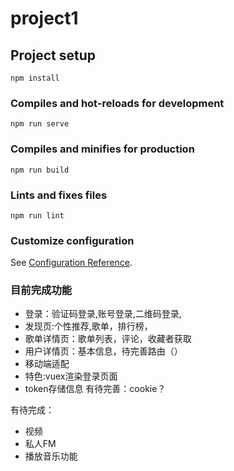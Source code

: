 # project1

## Project setup
```
npm install
```

### Compiles and hot-reloads for development
```
npm run serve
```

### Compiles and minifies for production
```
npm run build
```

### Lints and fixes files
```
npm run lint
```

### Customize configuration
See [Configuration Reference](https://cli.vuejs.org/config/).


### 目前完成功能
- 登录：验证码登录,账号登录,二维码登录,
- 发现页:个性推荐,歌单，排行榜，
- 歌单详情页：歌单列表，评论，收藏者获取
- 用户详情页：基本信息，待完善路由（）
- 移动端适配
- 特色:vuex渲染登录页面
- token存储信息 有待完善：cookie？


有待完成：
- 视频
- 私人FM
- 播放音乐功能